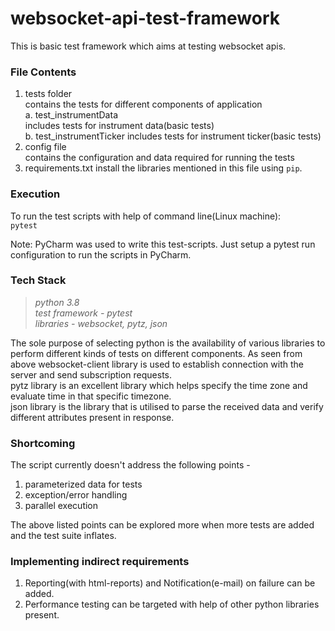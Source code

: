 # websocket-api-test-framework

This is basic test framework which aims at testing websocket apis.  

### File Contents  
1. tests folder  
   contains the tests for different components of application  
   a. test_instrumentData  
      includes tests for instrument data(basic tests)  
   b. test_instrumentTicker
      includes tests for instrument ticker(basic tests)  
2. config file  
   contains the configuration and data required for running the tests  
3. requirements.txt
   install the libraries mentioned in this file using `pip`.      
### Execution
To run the test scripts with help of command line(Linux machine):  
`pytest`  

Note: PyCharm was used to write this test-scripts. Just setup a pytest run configuration to run the scripts in PyCharm.

### Tech Stack 
> *python 3.8*  
  *test framework - pytest*  
  *libraries - websocket, pytz, json*  
>
The sole purpose of selecting python is the availability of various libraries to perform different kinds of tests on different components.
As seen from above websocket-client library is used to establish connection with the server and send subscription requests.  
pytz library is an excellent library which helps specify the time zone and evaluate time in that specific timezone.  
json library is the library that is utilised to parse the received data and verify different attributes present in response.    


### Shortcoming  
The script currently doesn't address the following points -   
1. parameterized data for tests 
2. exception/error handling
3. parallel execution

The above listed points can be explored more when more tests are added and the test suite inflates.  

### Implementing indirect requirements
1. Reporting(with html-reports) and Notification(e-mail) on failure can be added.
2. Performance testing can be targeted with help of other python libraries present.  